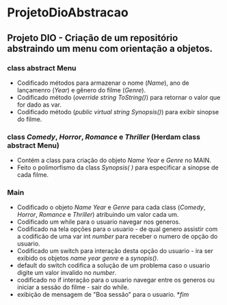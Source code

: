 # ProjetoDioAbstracao
## Projeto DIO - Criação de um repositório abstraindo um menu com orientação a objetos.

### class abstract Menu
- Codificado  métodos para armazenar o  nome (*Name*), ano de lançamenro (*Year*) e gênero do filme (*Genre*).
- Codificado método (*override string ToString()*) para retornar o valor que for dado as var. 
- Codificado método (*public virtual string Synopsis()*) para exibir sinopse do filme.

### class *Comedy*, *Horror*, *Romance* e *Thriller* (Herdam class abstract Menu)
- Contém a class para criação do objeto *Name* *Year* e *Genre* no MAIN.
- Feito o polimorfismo da class *Synopsis( )* para especificar a sinopse de cada filme.

### Main 

 - Codificado o objeto *Name* *Year* e *Genre* para cada class (*Comedy*, *Horror*, *Romance* e *Thriller*) atribuindo um valor cada um.
 - Codificado um while para o usuario navegar nos generos.
 - Codificado  na tela opções para o usuario - de qual genero assistir com a codificão de uma var int *number* para receber o numero de opção do usuario.
 - Codificado um switch para interação desta opção do usuario - ira ser exibido os objetos *name* *year* *genre* e  a *synopis()*.
 - default do switch codifica a solução de um problema caso o usuario digite um valor invalido no *number*.
 - codificado no if interação para o usuario navegar entre os generos ou iniciar a sessão do filme - sair do while.
 - exibição de mensagem de "Boa sessão" para o usuario.
**fim* 



